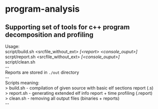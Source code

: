 # program-analysis
Supporting set of tools for c++ program decomposition and profiling
--
Usage:<br>
script/build.sh <srcfile_without_ext> *[\<report\> <console_ouput>]*<br>
scrpt/report.sh <srcfile_without_ext> *[<console_ouput>]*<br>
script/clean.sh<br>
\--<br>
Reports are stored in `./out` directory<br>
\--<br>
Scripts meaning:<br>
\> build.sh - compilation of given source with basic elf sections report (<bin>.s)<br>
\> report.sh - generating extended elf info report + time profiling (<bin>.report)<br>
\> clean.sh - removing all output files (binaries + reports)<br>
\--<br>

